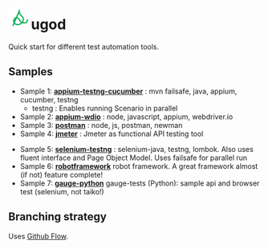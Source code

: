 # <img src="icon.png" width=45 />ugod

Quick start for different test automation tools.

## Samples
+ Sample 1: **[appium-testng-cucumber](appium-testng-cucumber/README.md)** : mvn failsafe, java, appium, cucumber, testng
  + testng : Enables running Scenario in parallel
+ Sample 2: **[appium-wdio](appium-wdio/README.md)** : node, javascript, appium, webdriver.io
+ Sample 3: **[postman](postman/README.md)** : node, js, postman, newman
+ Sample 4: **[jmeter](jmeter/README.md)** : Jmeter as functional API testing tool
* Sample 5: **[selenium-testng](selenium-testng/README.md)** : selenium-java, testng, lombok. Also uses fluent interface and Page Object Model. Uses failsafe for parallel run
* Sample 6: **[robotframework](robot/README.md)** robot framework. A great framework almost (if not) feature complete!
* Sample 7: **[gauge-python](gauge-tests/README.md)** gauge-tests (Python): sample api and browser test (selenium, not taiko!)

## Branching strategy

Uses [Github Flow](https://guides.github.com/introduction/flow/).

